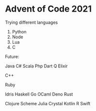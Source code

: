 # Advent of Code 2021

Trying different languages

1. Python
2. Node
3. Lua
4. C

Future: 

Java
C#
Scala
Php
Dart
Q
Elixir

C++

Ruby

Idris
Haskell
Go
OCaml
Deno
Rust


Clojure
Scheme
Julia
Crystal
Kotlin
R
Swift
